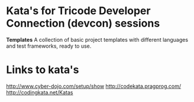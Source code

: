 Kata's for Tricode Developer Connection (devcon) sessions
=========================================================

**Templates** A collection of basic project templates with different languages and test frameworks, ready to use.

Links to kata's
===============

http://www.cyber-dojo.com/setup/show
http://codekata.pragprog.com/
http://codingkata.net/Katas
